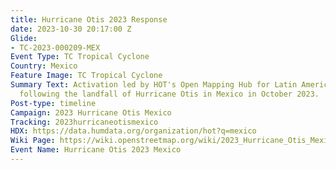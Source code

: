 ```yaml
---
title: Hurricane Otis 2023 Response
date: 2023-10-30 20:17:00 Z
Glide:
- TC-2023-000209-MEX
Event Type: TC Tropical Cyclone
Country: Mexico
Feature Image: TC Tropical Cyclone
Summary Text: Activation led by HOT's Open Mapping Hub for Latin America and the Caribbean
  following the landfall of Hurricane Otis in Mexico in October 2023.
Post-type: timeline
Campaign: 2023 Hurricane Otis Mexico
Tracking: 2023hurricaneotismexico
HDX: https://data.humdata.org/organization/hot?q=mexico
Wiki Page: https://wiki.openstreetmap.org/wiki/2023_Hurricane_Otis_Mexico
Event Name: Hurricane Otis 2023 Mexico
---
```


